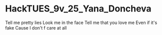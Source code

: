 # HackTUES_9v_25_Yana_Doncheva
Tell me pretty lies
Look me in the face
Tell me that you love me
Even if it's fake
Cause I don't f care at all


